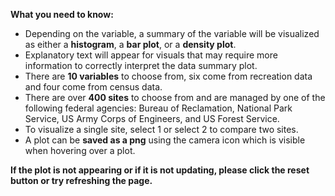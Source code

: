  **What you need to know:**
- Depending on the variable, a summary of the variable will be visualized as either a **histogram**, a **bar plot**, or a **density plot**. 
- Explanatory text will appear for visuals that may require more information to correctly interpret the data summary plot. 
- There are **10 variables** to choose from, six come from recreation data and four come from census data. 
- There are over **400 sites** to choose from and are managed by one of the following federal agencies: Bureau of Reclamation, National Park Service, US Army Corps of Engineers, and US Forest Service. 
- To visualize a single site, select 1 or select 2 to compare two sites. 
- A plot can be **saved as a png** using the camera icon which is visible when hovering over a plot. 

**If the plot is not appearing or if it is not updating, please click the reset button or try refreshing the page.**
